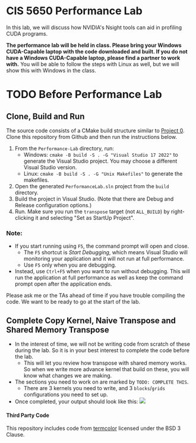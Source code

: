 # CIS 5650 Performance Lab

In this lab, we will discuss how NVIDIA's Nsight tools can aid in profiling CUDA programs.

**The performance lab will be held in class. Please bring your Windows CUDA-Capable laptop with the code downloaded and built. If you do not have a Windows CUDA-Capable laptop, please find a partner to work with.** You will be able to follow the steps with Linux as well, but we will show this with Windows in the class.

# TODO Before Performance Lab

## Clone, Build and Run

The source code consists of a CMake build structure similar to [Project 0](https://github.com/CIS5650-Fall-2025/Project0-Getting-Started).
Clone this repository from Github and then run the instructions below.

1. From the `Performance-Lab` directory, run:
    * Windows: `cmake -B build -S . -G "Visual Studio 17 2022"` to generate the Visual Studio project. You may choose a different Visual Studio version.
    * Linux: `cmake -B build -S . -G "Unix Makefiles"` to generate the makefiles.
2. Open the generated `PerformanceLab.sln` project from the `build` directory.
3. Build the project in Visual Studio. (Note that there are Debug and Release configuration options.)
4. Run. Make sure you run the `transpose` target (not `ALL_BUILD`) by right-clicking it and selecting "Set as StartUp Project".

### Note:

* If you start running using `F5`, the command prompt will open and close.
    * The `F5` shortcut is *Start Debugging*, which means Visual Studio will
      monitoring your application and it will not run at full performance.
    * Use `F5` only when you are debugging.
* Instead, use `Ctrl+F5` when you want to run without debugging. This will run
  the application at full performance as well as keep the command prompt open
  after the application ends.

Please ask me or the TAs ahead of time if you have trouble compiling the code. We want to be ready to go at the start of the lab.

## Complete Copy Kernel, Naive Transpose and Shared Memory Transpose

* In the interest of time, we will not be writing code from scratch of these during the lab. So it is in your best interest to complete the code before the lab.
    * This will let you review how transpose with shared memory works. So when we write more advance kernel that build on these, you will know what changes we are making.
* The sections you need to work on are marked by `TODO: COMPLETE THIS`.
    * There are 3 kernels you need to write, and 3 `blocks`/`grids` configurations you need to set up.
* Once completed, your output should look like this: ![](images/starter-1.png)

#### Third Party Code

This repository includes code from [termcolor](https://github.com/ikalnytskyi/termcolor) licensed under the BSD 3 Clause.
